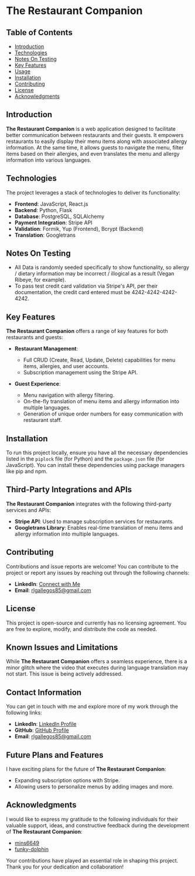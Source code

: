# The Restaurant Companion

## Table of Contents
- [Introduction](#introduction)
- [Technologies](#technologies)
- [Notes On Testing](#notes-on-testing)
- [Key Features](#key-features)
- [Usage](#usage)
- [Installation](#installation)
- [Contributing](#contributing)
- [License](#license)
- [Acknowledgments](#acknowledgments)

## Introduction

**The Restaurant Companion** is a web application designed to facilitate better communication between restaurants and their guests. It empowers restaurants to easily display their menu items along with associated allergy information. At the same time, it allows guests to navigate the menu, filter items based on their allergies, and even translates the menu and allergy information into various languages.

## Technologies

The project leverages a stack of technologies to deliver its functionality:

- **Frontend**: JavaScript, React.js
- **Backend**: Python, Flask
- **Database**: PostgreSQL, SQLAlchemy
- **Payment Integration**: Stripe API
- **Validation**: Formik, Yup (Frontend), Bcrypt (Backend)
- **Translation**: Googletrans

## Notes On Testing
  - All Data is randomly seeded specifically to show functionality, so allergy / dietary information may be incorrect / illogical 
  as a result (Vegan Ribeye, for example).
  - To pass test credit card validation via Stripe's API, per their documentation, the credit card entered must be 4242-4242-4242-4242.

## Key Features

**The Restaurant Companion** offers a range of key features for both restaurants and guests:

- **Restaurant Management**:
  - Full CRUD (Create, Read, Update, Delete) capabilities for menu items, allergies, and user accounts.
  - Subscription management using the Stripe API.

- **Guest Experience**:
  - Menu navigation with allergy filtering.
  - On-the-fly translation of menu items and allergy information into multiple languages.
  - Generation of unique order numbers for easy communication with restaurant staff.

## Installation

To run this project locally, ensure you have all the necessary dependencies listed in the `piplock` file (for Python) and the `package.json` file (for JavaScript). You can install these dependencies using package managers like pip and npm.

## Third-Party Integrations and APIs

**The Restaurant Companion** integrates with the following third-party services and APIs:

- **Stripe API**: Used to manage subscription services for restaurants.
- **Googletrans Library**: Enables real-time translation of menu items and allergy information into multiple languages.

## Contributing

Contributions and issue reports are welcome! You can contribute to the project or report any issues by reaching out through the following channels:

- **LinkedIn**: [Connect with Me](https://www.linkedin.com/feed/)
- **Email**: rlgallegos85@gmail.com

## License

This project is open-source and currently has no licensing agreement. You are free to explore, modify, and distribute the code as needed.

## Known Issues and Limitations

While **The Restaurant Companion** offers a seamless experience, there is a minor glitch where the video that executes during language translation may not start. This issue is being actively addressed.

## Contact Information

You can get in touch with me and explore more of my work through the following links:

- **LinkedIn**: [LinkedIn Profile](https://www.linkedin.com/feed/)
- **GitHub**: [GitHub Profile](https://github.com/rlgallegos)
- **Email**: rlgallegos85@gmail.com

## Future Plans and Features

I have exciting plans for the future of **The Restaurant Companion**:
- Expanding subscription options with Stripe.
- Allowing users to personalize menus by adding images and more.

## Acknowledgments

I would like to express my gratitude to the following individuals for their valuable support, ideas, and constructive feedback during the development of **The Restaurant Companion**:

- [mins6649](https://github.com/mins6649)
- [funky-dolphin](https://github.com/funky-dolphin)

Your contributions have played an essential role in shaping this project. Thank you for your dedication and collaboration!